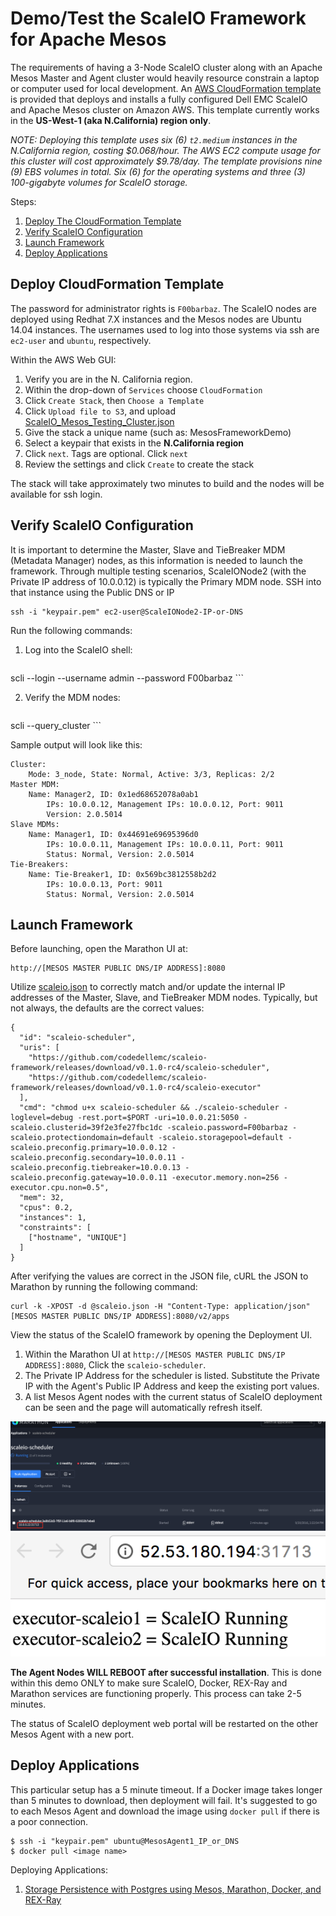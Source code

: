 # Demo/Test the ScaleIO Framework for Apache Mesos

The requirements of having a 3-Node ScaleIO cluster along with an Apache Mesos Master and Agent cluster would heavily resource constrain a laptop or computer used for local development. An [AWS CloudFormation template](ScaleIO_Mesos_Testing_Cluster.json) is provided that deploys and installs a fully configured Dell EMC ScaleIO and Apache Mesos cluster on Amazon AWS. This template currently works in the **US-West-1 (aka N.California) region only**.

*NOTE: Deploying this template uses six (6) `t2.medium` instances in the N.California region, costing $0.068/hour. The AWS EC2 compute usage for this cluster will cost approximately $9.78/day. The template provisions nine (9) EBS volumes in total. Six (6) for the operating systems and three (3) 100-gigabyte volumes for ScaleIO storage.*

Steps:

1. [Deploy The CloudFormation Template](#deploy-cloudformation-template)
2. [Verify ScaleIO Configuration](#verify-scaleio-configuration)
3. [Launch Framework](#launch-framework)
4. [Deploy Applications](#deploy-applications)


## Deploy CloudFormation Template

The password for administrator rights is `F00barbaz`. The ScaleIO nodes are deployed using Redhat 7.X instances and the Mesos nodes are Ubuntu 14.04 instances. The usernames used to log into those systems via ssh are `ec2-user` and `ubuntu`, respectively.

Within the AWS Web GUI:

1. Verify you are in the N. California region.
2. Within the drop-down of `Services` choose `CloudFormation`
3. Click `Create Stack`, then `Choose a Template`
4. Click `Upload file to S3`, and upload [ScaleIO_Mesos_Testing_Cluster.json](ScaleIO_Mesos_Testing_Cluster.json)
5. Give the stack a unique name (such as: MesosFrameworkDemo)
6. Select a keypair that exists in the **N.California region**
7. Click `next`. Tags are optional. Click `next`
8. Review the settings and click `Create` to create the stack

The stack will take approximately two minutes to build and the nodes will be available for ssh login.

## Verify ScaleIO Configuration

It is important to determine the Master, Slave and TieBreaker MDM (Metadata Manager) nodes, as this information is needed to launch the framework. Through multiple testing scenarios, ScaleIONode2 (with the Private IP address of 10.0.0.12) is typically the Primary MDM node. SSH into that instance using the Public DNS or IP

```
ssh -i "keypair.pem" ec2-user@ScaleIONode2-IP-or-DNS
```

Run the following commands:

1. Log into the ScaleIO shell:
    ```
scli --login --username admin --password F00barbaz
    ```

2. Verify the MDM nodes:
    ```
scli --query_cluster
    ```

Sample output will look like this:
```
Cluster:
    Mode: 3_node, State: Normal, Active: 3/3, Replicas: 2/2
Master MDM:
    Name: Manager2, ID: 0x1ed68652078a0ab1
        IPs: 10.0.0.12, Management IPs: 10.0.0.12, Port: 9011
        Version: 2.0.5014
Slave MDMs:
    Name: Manager1, ID: 0x44691e69695396d0
        IPs: 10.0.0.11, Management IPs: 10.0.0.11, Port: 9011
        Status: Normal, Version: 2.0.5014
Tie-Breakers:
    Name: Tie-Breaker1, ID: 0x569bc3812558b2d2
        IPs: 10.0.0.13, Port: 9011
        Status: Normal, Version: 2.0.5014
```

## Launch Framework

Before launching, open the Marathon UI at:
```
http://[MESOS MASTER PUBLIC DNS/IP ADDRESS]:8080
```

Utilize [scaleio.json](scaleio.json) to correctly match and/or update the internal IP addresses of the Master, Slave, and TieBreaker MDM nodes. Typically, but not always, the defaults are the correct values:

```
{
  "id": "scaleio-scheduler",
  "uris": [
    "https://github.com/codedellemc/scaleio-framework/releases/download/v0.1.0-rc4/scaleio-scheduler",
    "https://github.com/codedellemc/scaleio-framework/releases/download/v0.1.0-rc4/scaleio-executor"
  ],
  "cmd": "chmod u+x scaleio-scheduler && ./scaleio-scheduler -loglevel=debug -rest.port=$PORT -uri=10.0.0.21:5050 -scaleio.clusterid=39f2e3fe27fbc1dc -scaleio.password=F00barbaz -scaleio.protectiondomain=default -scaleio.storagepool=default -scaleio.preconfig.primary=10.0.0.12 -scaleio.preconfig.secondary=10.0.0.11 -scaleio.preconfig.tiebreaker=10.0.0.13 -scaleio.preconfig.gateway=10.0.0.11 -executor.memory.non=256 -executor.cpu.non=0.5",
  "mem": 32,
  "cpus": 0.2,
  "instances": 1,
  "constraints": [
    ["hostname", "UNIQUE"]
  ]
}
```

After verifying the values are correct in the JSON file, cURL the JSON to Marathon by running the following command:
```
curl -k -XPOST -d @scaleio.json -H "Content-Type: application/json" [MESOS MASTER PUBLIC DNS/IP ADDRESS]:8080/v2/apps
```

View the status of the ScaleIO framework by opening the Deployment UI.

1. Within the Marathon UI at `http://[MESOS MASTER PUBLIC DNS/IP ADDRESS]:8080`, Click the `scaleio-scheduler`.
2. The Private IP Address for the scheduler is listed. Substitute the Private IP with the Agent's Public IP Address and keep the existing port values.
3. A list Mesos Agent nodes with the current status of ScaleIO deployment can be seen and the page will automatically refresh itself.

![sio03](img/sio03.png)
![sio02](img/sio02.png)

**The Agent Nodes WILL REBOOT after successful installation**. This is done within this demo ONLY to make sure ScaleIO, Docker, REX-Ray and Marathon services are functioning properly. This process can take 2-5 minutes.

The status of ScaleIO deployment web portal will be restarted on the other Mesos Agent with a new port.

## Deploy Applications

This particular setup has a 5 minute timeout. If a Docker image takes longer than 5 minutes to download, then deployment will fail. It's suggested to go to each Mesos Agent and download the image using `docker pull` if there is a poor connection.

```
$ ssh -i "keypair.pem" ubuntu@MesosAgent1_IP_or_DNS
$ docker pull <image name>
```

Deploying Applications:

1. [Storage Persistence with Postgres using Mesos, Marathon, Docker, and REX-Ray](https://github.com/codedellemc/demo/tree/master/demo-persistence-with-postgres-marathon-docker)